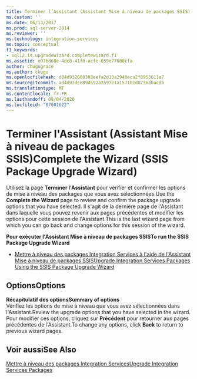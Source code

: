 ```yaml
---
title: Terminer l’Assistant (Assistant Mise à niveau de packages SSIS) | Microsoft Docs
ms.custom: ''
ms.date: 06/13/2017
ms.prod: sql-server-2014
ms.reviewer: ''
ms.technology: integration-services
ms.topic: conceptual
f1_keywords:
- sql12.is.upgradewizard.completewizard.f1
ms.assetid: e07bd68e-4dc8-41f0-acfe-059e77688cfa
author: chugugrace
ms.author: chugu
ms.openlocfilehash: d84d932608303eefa2d13a2940eca2f8953611e7
ms.sourcegitcommit: ad4d92dce894592a259721a1571b1d8736abacdb
ms.translationtype: MT
ms.contentlocale: fr-FR
ms.lasthandoff: 08/04/2020
ms.locfileid: "87601622"
---
```

# <a name="complete-the-wizard-ssis-package-upgrade-wizard"></a><span data-ttu-id="16d23-102">Terminer l'Assistant (Assistant Mise à niveau de packages SSIS)</span><span class="sxs-lookup"><span data-stu-id="16d23-102">Complete the Wizard (SSIS Package Upgrade Wizard)</span></span>
  <span data-ttu-id="16d23-103">Utilisez la page **Terminer l'Assistant** pour vérifier et confirmer les options de mise à niveau des packages que vous avez sélectionnées.</span><span class="sxs-lookup"><span data-stu-id="16d23-103">Use the **Complete the Wizard** page to review and confirm the package upgrade options that you have selected.</span></span> <span data-ttu-id="16d23-104">Il s'agit de la dernière page de l'Assistant dans laquelle vous pouvez revenir aux pages précédentes et modifier les options pour cette session de l'Assistant.</span><span class="sxs-lookup"><span data-stu-id="16d23-104">This is the last wizard page from which you can go back and change options for this session of the wizard.</span></span>  
  
 <span data-ttu-id="16d23-105">**Pour exécuter l'Assistant Mise à niveau de packages SSIS**</span><span class="sxs-lookup"><span data-stu-id="16d23-105">**To run the SSIS Package Upgrade Wizard**</span></span>  
  
-   [<span data-ttu-id="16d23-106">Mettre à niveau des packages Integration Services à l'aide de l'Assistant Mise à niveau de packages SSIS</span><span class="sxs-lookup"><span data-stu-id="16d23-106">Upgrade Integration Services Packages Using the SSIS Package Upgrade Wizard</span></span>](install-windows/upgrade-integration-services-packages-using-the-ssis-package-upgrade-wizard.md)  
  
## <a name="options"></a><span data-ttu-id="16d23-107">Options</span><span class="sxs-lookup"><span data-stu-id="16d23-107">Options</span></span>  
 <span data-ttu-id="16d23-108">**Récapitulatif des options**</span><span class="sxs-lookup"><span data-stu-id="16d23-108">**Summary of options**</span></span>  
 <span data-ttu-id="16d23-109">Vérifiez les options de mise à niveau que vous avez sélectionnées dans l'Assistant.</span><span class="sxs-lookup"><span data-stu-id="16d23-109">Review the upgrade options that you have selected in the wizard.</span></span> <span data-ttu-id="16d23-110">Pour modifier ces options, cliquez sur **Précédent** pour retourner aux pages précédentes de l'Assistant.</span><span class="sxs-lookup"><span data-stu-id="16d23-110">To change any options, click **Back** to return to previous wizard pages.</span></span>  
  
## <a name="see-also"></a><span data-ttu-id="16d23-111">Voir aussi</span><span class="sxs-lookup"><span data-stu-id="16d23-111">See Also</span></span>  
 [<span data-ttu-id="16d23-112">Mettre à niveau des packages Integration Services</span><span class="sxs-lookup"><span data-stu-id="16d23-112">Upgrade Integration Services Packages</span></span>](install-windows/upgrade-integration-services-packages.md)  
  
  
